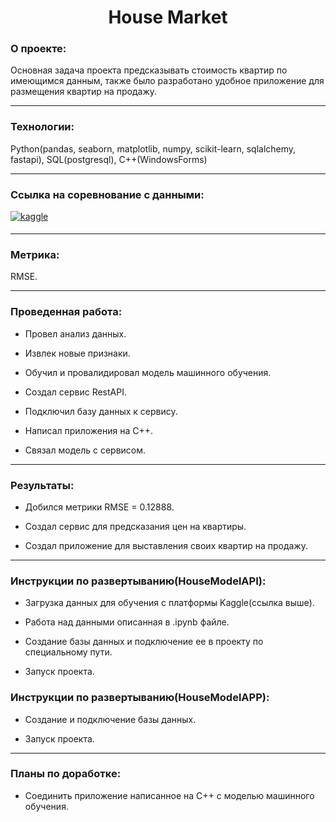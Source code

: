 <div align="center">
<h1>
  House Market
</h1>
</div>

### О проекте:
<div>
  Основная задача проекта предсказывать стоимость квартир по имеющимся данным, также было разработано удобное приложение для размещения квартир на продажу.
</div>

---

### Технологии:
<div>
  Python(pandas, seaborn, matplotlib, numpy, scikit-learn, sqlalchemy, fastapi), SQL(postgresql), C++(WindowsForms)
</div>

---

### Ссылка на соревнование с данными:
<div>
  <a href="https://www.kaggle.com/competitions/house-prices-advanced-regression-techniques/data" target="_blank">
    <img src=https://img.shields.io/badge/kaggle-%2344BAE8.svg?&style=for-the-badge&logo=kaggle&logoColor=white alt=kaggle style="margin-bottom: 5px;" />
  </a> 
</div>

---

### Метрика: 
<div>
  RMSE.
</div>

---

### Проведенная работа:
<div>
  
  -  Провел анализ данных.
  
  -  Извлек новые признаки.
    
  -  Обучил и провалидировал модель машинного обучения.
    
  -  Создал сервис RestAPI.
    
  -  Подключил базу данных к сервису.
    
  -  Написал приложения на C++.
    
  -  Связал модель с сервисом.
</div>

---

### Результаты:
<div>
  
  -  Добился метрики RMSE = 0.12888.
  
  -  Создал сервис для предсказания цен на квартиры.
    
  -  Создал приложение для выставления своих квартир на продажу.
</div>

---

### Инструкции по развертыванию(HouseModelAPI):
<div>
  
  -  Загрузка данных для обучения с платформы Kaggle(ссылка выше).
  
  -  Работа над данными описанная в .ipynb файле.
  
  -  Создание базы данных и подключение ее в проекту по специальному пути.
  
  -  Запуск проекта.
</div>


### Инструкции по развертыванию(HouseModelAPP):
<div>
  
  -  Создание и подключение базы данных.
  
  -  Запуск проекта.
</div>

---

### Планы по доработке:
<div>
  
  - Соединить приложение написанное на C++ с моделью машинного обучения.
</div>
